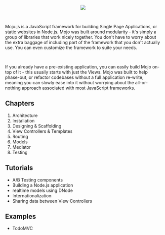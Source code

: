 

<p align="center">
  <a href="http://mojojs.com">
    <img src="https://s3.amazonaws.com/uploads.hipchat.com/12139/74559/TgjXBU1QpgjVwc0/mojo-js.png">
  </a>
</p>

<br />

Mojo.js is a JavaScript framework for building Single Page Applications, or static websites in Node.js. Mojo was built around modularity - it's simply a group of libraries that work nicely together. You don't have to worry about the extra baggage of including part of the framework that you don't actually use. You can even customize the framework to suite your needs. 

<br />

If you already have a pre-existing application, you can easily build Mojo on-top of it - this usually starts with just the Views. Mojo was built to help phase-out, or refactor codebases without a full application re-write, meaning you can slowly ease into it without worrying about the all-or-nothing approach associated with most JavaScript frameworks. 


## Chapters

1. Architecture
2. Installation
3. Designing & Scaffolding
4. View Controllers & Templates
5. Routing
6. Models
7. Mediator
8. Testing

## Tutorials

- A/B Testing components
- Building a Node.js application
- realtime models using DNode
- Internationalization
- Sharing data between View Controllers

## Examples

- TodoMVC
